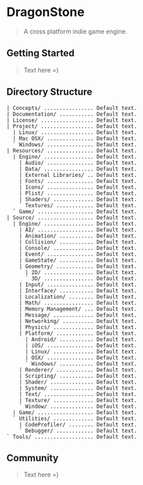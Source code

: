 DragonStone
===========
> A cross platform indie game engine.

Getting Started
---------------
> Text here =)

Directory Structure
-------------------
    | Concepts/ ................ Default text.
	| Documentation/ ........... Default text.
	| License/ ................. Default text.
	| Project/ ................. Default text.
	  | Linux/ ................. Default text.
	  | Mac OSX/ ............... Default text.
	  ` Windows/ ............... Default text.
	| Resources/ ............... Default text.
	  | Engine/ ................ Default text.
	    | Audio/ ............... Default text.
	    | Data/ ................ Default text.
	    | External Libraries/ .. Default text.
	    | Fonts/ ............... Default text.
	    | Icons/ ............... Default text.
	    | Plist/ ............... Default text.
	    | Shaders/ ............. Default text.
	    ` Textures/ ............ Default text.
	  ` Game/ .................. Default text.
	| Source/ .................. Default text.
	  | Engine/ ................ Default text.
	    | AI/ .................. Default text.
	    | Animation/ ........... Default text.
	    | Collision/ ........... Default text.
	    | Console/ ............. Default text.
	    | Event/ ............... Default text.
	    | GameState/ ........... Default text.
	    | Geometry/ ............ Default text.
	      | 2D/ ................ Default text.
	      ` 3D/ ................ Default text.
	    | Input/ ............... Default text.
	    | Interface/ ........... Default text.
	    | Localization/ ........ Default text.
	    | Math/ ................ Default text.
	    | Memory Management/ ... Default text.
	    | Message/ ............. Default text.
	    | Networking/ .......... Default text.
	    | Physics/ ............. Default text.
	    | Platform/ ............ Default text.
	      | Android/ ........... Default text.
	      | iOS/ ............... Default text.
	      | Linux/ ............. Default text.
	      | OSX/ ............... Default text.
	      ` Windows/ ........... Default text.
	    | Renderer/ ............ Default text.
	    | Scripting/ ........... Default text.
	    | Shader/ .............. Default text.
	    | System/ .............. Default text.
	    | Text/ ................ Default text.
	    | Texture/ ............. Default text.
	    ` Window/ .............. Default text.
	  | Game/ .................. Default text.
	  ` Utilities/ ............. Default text.
	    | CodeProfiler/ ........ Default text.
	    ` Debugger/ ............ Default text.
	` Tools/ ................... Default text.

Community
---------
 > Text here =)